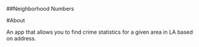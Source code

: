 ##Neighborhood Numbers

#About

An app that allows you to find crime statistics for a given area in LA based on address.